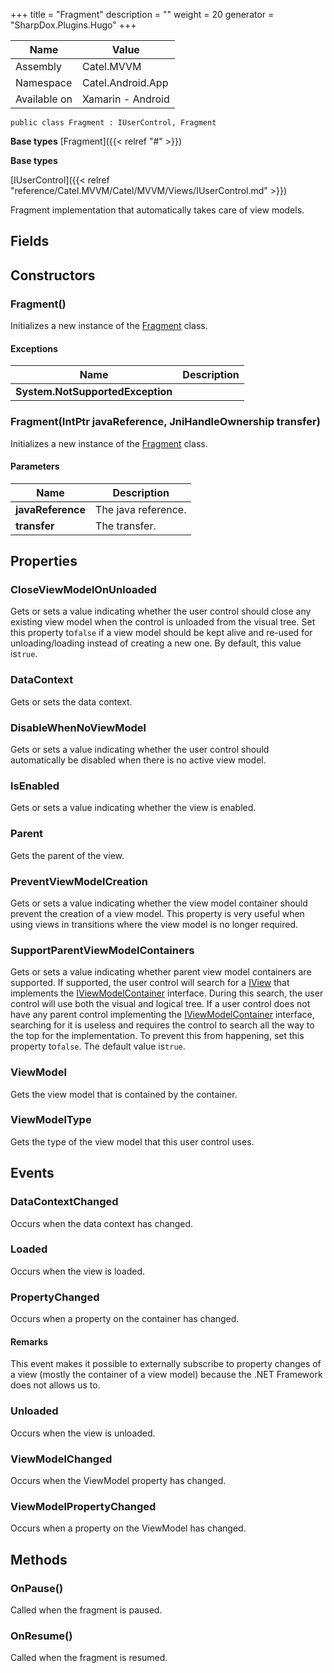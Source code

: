 

+++
title = "Fragment" 
description = ""
weight = 20
generator = "SharpDox.Plugins.Hugo"
+++

Name|Value
---|---
Assembly|Catel.MVVM
Namespace|Catel.Android.App
Available on|Xamarin - Android

```
public class Fragment : IUserControl, Fragment
```

**Base types**
[Fragment]({{< relref "#" >}})

**Base types**

[IUserControl]({{< relref "reference/Catel.MVVM/Catel/MVVM/Views/IUserControl.md" >}})

Fragment implementation that automatically takes care of view models.

## Fields

## Constructors

### Fragment()

Initializes a new instance of the [Fragment](#) class.

#### Exceptions

Name|Description
---|---
**System.NotSupportedException**|

### Fragment(IntPtr javaReference, JniHandleOwnership transfer)

Initializes a new instance of the [Fragment](#) class.

#### Parameters

Name|Description
---|---
**javaReference**|The java reference.
**transfer**|The transfer.

## Properties

### CloseViewModelOnUnloaded

Gets or sets a value indicating whether the user control should close any existing view model when the control is unloaded from the visual tree. Set this property to`false` if a view model should be kept alive and re-used for unloading/loading instead of creating a new one. By default, this value is`true`.

### DataContext

Gets or sets the data context.

### DisableWhenNoViewModel

Gets or sets a value indicating whether the user control should automatically be disabled when there is no active view model.

### IsEnabled

Gets or sets a value indicating whether the view is enabled.

### Parent

Gets the parent of the view.

### PreventViewModelCreation

Gets or sets a value indicating whether the view model container should prevent the creation of a view model. This property is very useful when using views in transitions where the view model is no longer required.

### SupportParentViewModelContainers

Gets or sets a value indicating whether parent view model containers are supported. If supported, the user control will search for a [IView](#) that implements the [IViewModelContainer](#) interface. During this search, the user control will use both the visual and logical tree. If a user control does not have any parent control implementing the [IViewModelContainer](#) interface, searching for it is useless and requires the control to search all the way to the top for the implementation. To prevent this from happening, set this property to`false`. The default value is`true`.

### ViewModel

Gets the view model that is contained by the container.

### ViewModelType

Gets the type of the view model that this user control uses.

## Events

### DataContextChanged

Occurs when the data context has changed.

### Loaded

Occurs when the view is loaded.

### PropertyChanged

Occurs when a property on the container has changed.

#### Remarks

This event makes it possible to externally subscribe to property changes of a view (mostly the container of a view model) because the .NET Framework does not allows us to.

### Unloaded

Occurs when the view is unloaded.

### ViewModelChanged

Occurs when the ViewModel property has changed.

### ViewModelPropertyChanged

Occurs when a property on the ViewModel has changed.

## Methods

### OnPause()

Called when the fragment is paused.

### OnResume()

Called when the fragment is resumed.

